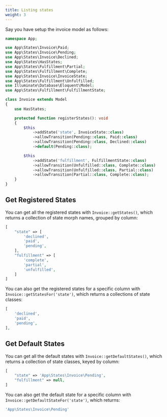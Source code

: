 ```yaml
---
title: Listing states
weight: 3
---
```


Say you have setup the invoice model as follows:

```php
namespace App;

use App\States\Invoice\Paid;
use App\States\Invoice\Pending;
use App\States\Invoice\Declined;
use App\States\HasStates;
use App\States\Fulfillment\Partial;
use App\States\Fulfillment\Complete;
use App\States\Invoice\InvoiceState;
use App\States\Fulfillment\Unfulfilled;
use Illuminate\Database\Eloquent\Model;
use App\States\Fulfillment\FulfillmentState;

class Invoice extends Model
{
    use HasStates;

    protected function registerStates(): void
    {
        $this
            ->addState('state', InvoiceState::class)
            ->allowTransition(Pending::class, Paid::class)
            ->allowTransition(Pending::class, Declined::class)
            ->default(Pending::class);

        $this
            ->addState('fulfillment', FulfillmentState::class)
            ->allowTransition(Unfulfilled::class, Complete::class)
            ->allowTransition(Unfulfilled::class, Partial::class)
            ->allowTransition(Partial::class, Complete::class);
    }
}

```

## Get Registered States

You can get all the registered states with `Invoice::getStates()`, which returns a collection of state morph names, grouped by column:

```php
[
    "state" => [
        'declined',
        'paid',
        'pending',
    ],
    "fulfillment" => [
        'complete',
        'partial',
        'unfulfilled',
    ]
]
```

You can also get the registered states for a specific column with `Invoice::getStatesFor('state')`, which returns a collections of state classes:

```php
[
    'declined',
    'paid',
    'pending',
],
```

## Get Default States

You can get all the default states with `Invoice::getDefaultStates()`, which returns a collection of state classes, keyed by column:

```php
[
    "state" => 'App\States\Invoice\Pending',
    "fulfillment" => null,
]
```

You can also get the default state for a specific column with `Invoice::getDefaultStateFor('state')`, which returns:

```php
'App\States\Invoice\Pending'
```
